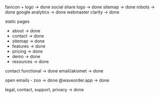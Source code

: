 favicon + logo -> done
social share logo -> done
sitemap -> done
robots -> done
google analytics -> done
webmaster
clarity -> done

static pages
- about -> done
- contact -> done
- sitemap -> done
- features -> done
- pricing  -> done
- demo  -> done
- resources -> done

contact functional -> done
email/akismet -> done


open emails - zoo -> done
@waveorder.app -> done

legal, contact, support, privacy -> done